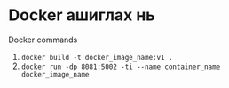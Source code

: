 # Docker ашиглах нь

Docker commands

1. `docker build -t docker_image_name:v1 .`
2. `docker run -dp 8081:5002 -ti --name container_name docker_image_name`